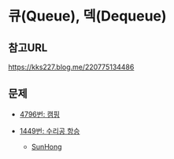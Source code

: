 큐(Queue), 덱(Dequeue)
=======

참고URL
-------
https://kks227.blog.me/220775134486 
  

문제
----
 * [4796번: 캠핑](https://www.acmicpc.net/problem/10845)
    
 
 * [1449번: 수리공 항승](https://www.acmicpc.net/problem/2164)
      * [SunHong](https://github.com/SangBeo/algoStudy/blob/master/Greedy/SunHong/1449.md)
 
